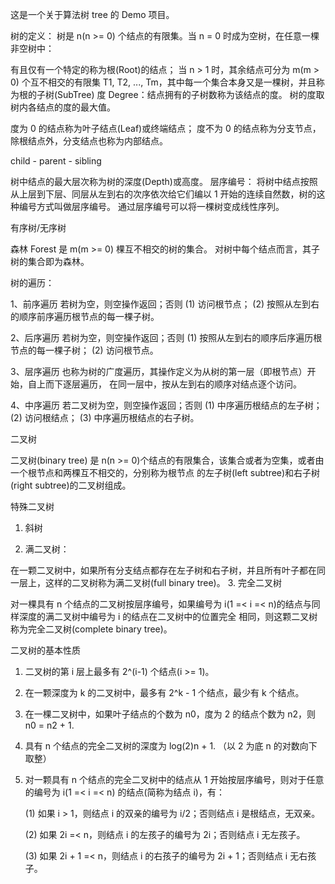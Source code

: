 这是一个关于算法树 tree 的 Demo 项目。

树的定义： 树是 n(n >= 0) 个结点的有限集。当 n = 0 时成为空树，在任意一棵非空树中：

有且仅有一个特定的称为根(Root)的结点；
当 n > 1 时，其余结点可分为 m(m > 0) 个互不相交的有限集 T1, T2, ..., Tm，其中每一个集合本身又是一棵树，并且称为根的子树(SubTree)
度 Degree：结点拥有的子树数称为该结点的度。 树的度取树内各结点的度的最大值。

度为 0 的结点称为叶子结点(Leaf)或终端结点；
度不为 0 的结点称为分支节点，除根结点外，分支结点也称为内部结点。

child - parent - sibling

树中结点的最大层次称为树的深度(Depth)或高度。
层序编号：
将树中结点按照从上层到下层、同层从左到右的次序依次给它们编以 1 开始的连续自然数，树的这种编号方式叫做层序编号。
通过层序编号可以将一棵树变成线性序列。

有序树/无序树

森林 Forest 是 m(m >= 0) 棵互不相交的树的集合。 对树中每个结点而言，其子树的集合即为森林。

树的遍历：

1、前序遍历
若树为空，则空操作返回；否则
(1) 访问根节点；
(2) 按照从左到右的顺序前序遍历根节点的每一棵子树。

2、后序遍历
若树为空，则空操作返回；否则
(1) 按照从左到右的顺序后序遍历根节点的每一棵子树；
(2) 访问根节点。

3、层序遍历
也称为树的广度遍历，其操作定义为从树的第一层（即根节点）开始，自上而下逐层遍历，
在同一层中，按从左到右的顺序对结点逐个访问。

4、中序遍历
若二叉树为空，则空操作返回；否则
(1) 中序遍历根结点的左子树；
(2) 访问根结点；
(3) 中序遍历根结点的右子树。


二叉树

二叉树(binary tree) 是 n(n >= 0)个结点的有限集合，该集合或者为空集，或者由一个根节点和两棵互不相交的，分别称为根节点
的左子树(left subtree)和右子树(right subtree)的二叉树组成。


特殊二叉树

1. 斜树

2. 满二叉树：

在一颗二叉树中，如果所有分支结点都存在左子树和右子树，并且所有叶子都在同一层上，这样的二叉树称为满二叉树(full binary tree)。
3. 完全二叉树

对一棵具有 n 个结点的二叉树按层序编号，如果编号为 i(1 =< i =< n)的结点与同样深度的满二叉树中编号为 i 的结点在二叉树中的位置完全
相同，则这颗二叉树称为完全二叉树(complete binary tree)。


二叉树的基本性质

1. 二叉树的第 i 层上最多有 2^(i-1) 个结点(i >= 1)。

2. 在一颗深度为 k 的二叉树中，最多有 2^k - 1 个结点，最少有 k 个结点。

3. 在一棵二叉树中，如果叶子结点的个数为 n0，度为 2 的结点个数为 n2，则 n0 = n2 + 1.

4. 具有 n 个结点的完全二叉树的深度为 log(2)n + 1. （以 2 为底 n 的对数向下取整）

5. 对一颗具有 n 个结点的完全二叉树中的结点从 1 开始按层序编号，则对于任意的编号为 i(1 =< i =< n) 的结点(简称为结点 i)，有：

	(1) 如果 i > 1，则结点 i 的双亲的编号为 i/2；否则结点 i 是根结点，无双亲。

	(2) 如果 2i =< n，则结点 i 的左孩子的编号为 2i；否则结点 i 无左孩子。

	(3) 如果 2i + 1 =< n，则结点 i 的右孩子的编号为 2i + 1；否则结点 i 无右孩子。

